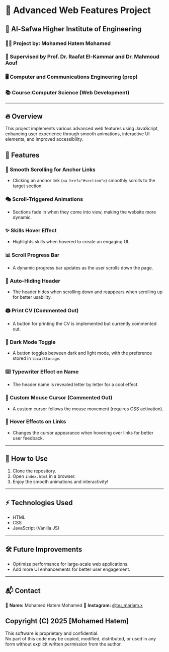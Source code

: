 # 📌 Advanced Web Features Project

## 🏫 Al-Safwa Higher Institute of Engineering

### 👨‍💻 Project by: Mohamed Hatem Mohamed

### 👀 Supervised by Prof. Dr. Raafat El-Kammar and Dr. Mahmoud Aouf

### 🖥️ Computer and Communications Engineering (prep)

### 📚 Course:Computer Science (Web Development)

---

## 🔥 Overview

This project implements various advanced web features using JavaScript, enhancing user experience through smooth animations, interactive UI elements, and improved accessibility.

## 🚀 Features

### 🔗 Smooth Scrolling for Anchor Links

- Clicking an anchor link (`<a href="#section">`) smoothly scrolls to the target section.

### 🎭 Scroll-Triggered Animations

- Sections fade in when they come into view, making the website more dynamic.

### ✨ Skills Hover Effect

- Highlights skills when hovered to create an engaging UI.

### 📊 Scroll Progress Bar

- A dynamic progress bar updates as the user scrolls down the page.

### 📌 Auto-Hiding Header

- The header hides when scrolling down and reappears when scrolling up for better usability.

### 🖨️ Print CV (Commented Out)

- A button for printing the CV is implemented but currently commented out.

### 🌙 Dark Mode Toggle

- A button toggles between dark and light mode, with the preference stored in `localStorage`.

### ⌨️ Typewriter Effect on Name

- The header name is revealed letter by letter for a cool effect.

### 🎯 Custom Mouse Cursor (Commented Out)

- A custom cursor follows the mouse movement (requires CSS activation).

### 🎨 Hover Effects on Links

- Changes the cursor appearance when hovering over links for better user feedback.

---

## 📜 How to Use

1. Clone the repository.
2. Open `index.html` in a browser.
3. Enjoy the smooth animations and interactivity!

---

## ⚡ Technologies Used

- HTML
- CSS
- JavaScript (Vanilla JS)

---

## 🛠️ Future Improvements

- Optimize performance for large-scale web applications.
- Add more UI enhancements for better user engagement.

---

## 📬 Contact

📌 **Name:** Mohamed Hatem Mohamed
📌 **Instagram:** [@bu_mariam.x](https://www.instagram.com/bu_mariam.x/)

## Copyright (C) 2025 [Mohamed Hatem]

This software is proprietary and confidential.  
No part of this code may be copied, modified, distributed, or used in any form without explicit written permission from the author.
